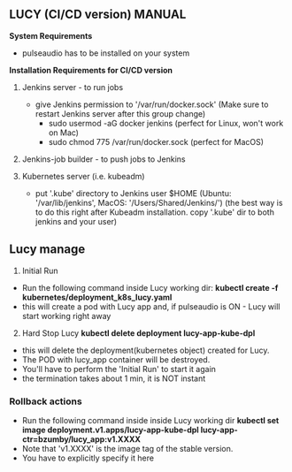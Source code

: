 
## LUCY (CI/CD version) MANUAL


**System Requirements**

* pulseaudio has to be installed on your system

**Installation Requirements for CI/CD version**

1. Jenkins server - to run jobs
	* give Jenkins permission to '/var/run/docker.sock' (Make sure to restart Jenkins server after this group change)
	  * sudo usermod -aG docker jenkins  (perfect for Linux, won't work on Mac)
	  * sudo chmod 775 /var/run/docker.sock (perfect for MacOS)

2. Jenkins-job builder - to push jobs to Jenkins

3. Kubernetes server (i.e. kubeadm)
	* put '.kube' directory to Jenkins user $HOME (Ubuntu: '/var/lib/jenkins', MacOS: '/Users/Shared/Jenkins/')
	(the best way is to do this right after Kubeadm installation. copy '.kube' dir to both jenkins and your user)


## Lucy manage

1. Initial Run
* Run the following command inside Lucy working dir:
**kubectl create -f kubernetes/deployment_k8s_lucy.yaml**
* this will create a pod with Lucy app and, if  pulseaudio is ON - Lucy will start working right away

2. Hard Stop Lucy
**kubectl delete deployment lucy-app-kube-dpl**
* this will delete the deployment(kubernetes object) created for Lucy. 
* The POD with lucy_app container will be destroyed. 
* You'll have to perform the 'Initial Run' to start it again
* the termination takes about 1 min, it is NOT instant

### Rollback actions
* Run the following command inside inside Lucy working dir
**kubectl set image deployment.v1.apps/lucy-app-kube-dpl lucy-app-ctr=bzumby/lucy_app:v1.XXXX**
* Note that 'v1.XXXX' is the image tag of the stable version.
* You have to explicitly specify it here  
